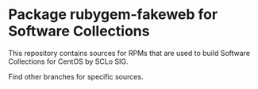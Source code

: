 # Package rubygem-fakeweb for Software Collections

This repository contains sources for RPMs that are used
to build Software Collections for CentOS by SCLo SIG.

Find other branches for specific sources.
